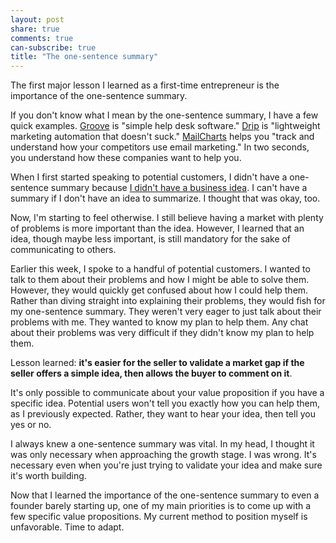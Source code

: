 ```yaml
---
layout: post
share: true
comments: true
can-subscribe: true
title: "The one-sentence summary"
---
```


The first major lesson I learned as a first-time entrepreneur is the importance of the one-sentence summary.

If you don't know what I mean by the one-sentence summary, I have a few quick examples.  <a href="http://www.groovehq.com/" target="_blank">Groove</a> is "simple help desk software."  <a href="https://www.getdrip.com/" target="_blank">Drip</a> is "lightweight marketing automation that doesn't suck."  <a href="http://www.mailcharts.com/" target="_blank">MailCharts</a> helps you "track and understand how your competitors use email marketing."  In two seconds, you understand how these companies want to help you.

When I first started speaking to potential customers, I didn't have a one-sentence summary because <a href="http://www.dillonforrest.com/startup/whats-my-business-idea/" target="_blank">I didn't have a business idea</a>.  I can't have a summary if I don't have an idea to summarize.  I thought that was okay, too.

Now, I'm starting to feel otherwise.  I still believe having a market with plenty of problems is more important than the idea.  However, I learned that an idea, though maybe less important, is still mandatory for the sake of communicating to others.

Earlier this week, I spoke to a handful of potential customers.  I wanted to talk to them about their problems and how I might be able to solve them.  However, they would quickly get confused about how I could help them.  Rather than diving straight into explaining their problems, they would fish for my one-sentence summary.  They weren't very eager to just talk about their problems with me.  They wanted to know my plan to help them.  Any chat about their problems was very difficult if they didn't know my plan to help them.

Lesson learned: **it's easier for the seller to validate a market gap if the seller offers a simple idea, then allows the buyer to comment on it**.

It's only possible to communicate about your value proposition if you have a specific idea.  Potential users won't tell you exactly how you can help them, as I previously expected.  Rather, they want to hear your idea, then tell you yes or no.

I always knew a one-sentence summary was vital.  In my head, I thought it was only necessary when approaching the growth stage.  I was wrong.  It's necessary even when you're just trying to validate your idea and make sure it's worth building.

Now that I learned the importance of the one-sentence summary to even a founder barely starting up, one of my main priorities is to come up with a few specific value propositions.  My current method to position myself is unfavorable.  Time to adapt.
